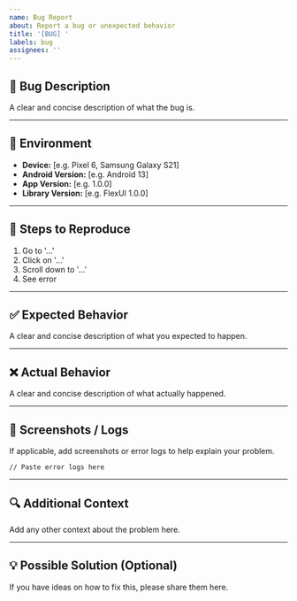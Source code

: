 ```yaml
---
name: Bug Report
about: Report a bug or unexpected behavior
title: '[BUG] '
labels: bug
assignees: ''
---
```


## 🐛 Bug Description

A clear and concise description of what the bug is.

---

## 📱 Environment

- **Device:** [e.g. Pixel 6, Samsung Galaxy S21]
- **Android Version:** [e.g. Android 13]
- **App Version:** [e.g. 1.0.0]
- **Library Version:** [e.g. FlexUI 1.0.0]

---

## 🔄 Steps to Reproduce

1. Go to '...'
2. Click on '...'
3. Scroll down to '...'
4. See error

---

## ✅ Expected Behavior

A clear and concise description of what you expected to happen.

---

## ❌ Actual Behavior

A clear and concise description of what actually happened.

---

## 📸 Screenshots / Logs

If applicable, add screenshots or error logs to help explain your problem.

```
// Paste error logs here
```

---

## 🔍 Additional Context

Add any other context about the problem here.

---

## 💡 Possible Solution (Optional)

If you have ideas on how to fix this, please share them here.
